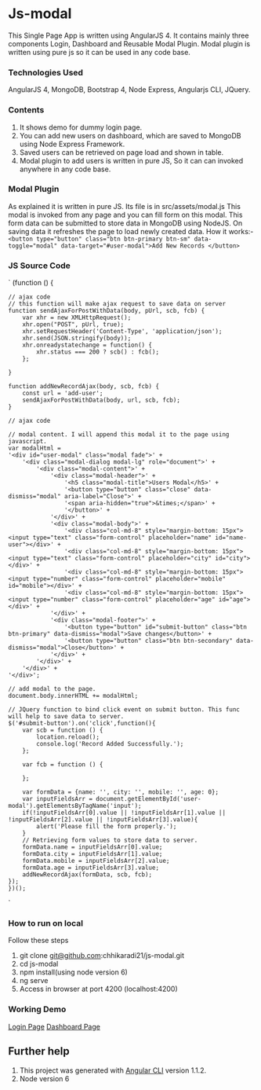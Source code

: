 # Js-modal
This Single Page App is written using AngularJS 4. It contains mainly three components Login, Dashboard and Reusable Modal Plugin. Modal plugin is written using pure js so it can be used in any code base.

### Technologies Used
AngularJS 4, MongoDB, Bootstrap 4, Node Express, Angularjs CLI, JQuery.

### Contents
1. It shows demo for dummy login page.
2. You can add new users on dashboard, which are saved to MongoDB using Node Express Framework.
3. Saved users can be retrieved on page load and shown in table.
4. Modal plugin to add users is written in pure JS, So it can can invoked anywhere in any code base.

### Modal Plugin
As explained it is written in pure JS. Its file is in src/assets/modal.js
This modal is invoked from any page and you can fill form on this modal. This form data can be submitted to store data in MongoDB using NodeJS. On saving data it refreshes the page to load newly created data.
How it works:-
`
<button type="button"
        class="btn btn-primary btn-sm"
        data-toggle="modal"
        data-target="#user-modal">Add New Records
</button>
`

### JS Source Code

`
    (function () {
    
    // ajax code
    // this function will make ajax request to save data on server
    function sendAjaxForPostWithData(body, pUrl, scb, fcb) {
        var xhr = new XMLHttpRequest();
        xhr.open("POST", pUrl, true);
        xhr.setRequestHeader('Content-Type', 'application/json');
        xhr.send(JSON.stringify(body));
        xhr.onreadystatechange = function() {
            xhr.status === 200 ? scb() : fcb();
        };

    }

    function addNewRecordAjax(body, scb, fcb) {
        const url = 'add-user';
        sendAjaxForPostWithData(body, url, scb, fcb);
    }

    // ajax code

    // modal content. I will append this modal it to the page using javascript.
    var modalHtml =
    '<div id="user-modal" class="modal fade">' +
        '<div class="modal-dialog modal-lg" role="document">' +
            '<div class="modal-content">' +
                '<div class="modal-header">' +
                    '<h5 class="modal-title">Users Modal</h5>' +
                    '<button type="button" class="close" data-dismiss="modal" aria-label="Close">' +
                    '<span aria-hidden="true">&times;</span>' +
                    '</button>' +
                '</div>' +
                '<div class="modal-body">' +
                    '<div class="col-md-8" style="margin-bottom: 15px"><input type="text" class="form-control" placeholder="name" id="name-user"></div>' +
                    '<div class="col-md-8" style="margin-bottom: 15px"><input type="text" class="form-control" placeholder="city" id="city"></div>' +
                    '<div class="col-md-8" style="margin-bottom: 15px"><input type="number" class="form-control" placeholder="mobile" id="mobile"></div>' +
                    '<div class="col-md-8" style="margin-bottom: 15px"><input type="number" class="form-control" placeholder="age" id="age"></div>' +
                '</div>' +
                '<div class="modal-footer">' +
                    '<button type="button" id="submit-button" class="btn btn-primary" data-dismiss="modal">Save changes</button>' +
                    '<button type="button" class="btn btn-secondary" data-dismiss="modal">Close</button>' +
                '</div>' +
            '</div>' +
        '</div>' +
    '</div>';

    // add modal to the page.
    document.body.innerHTML += modalHtml;

    // JQuery function to bind click event on submit button. This func will help to save data to server.
    $('#submit-button').on('click',function(){
        var scb = function () {
            location.reload();
            console.log('Record Added Successfully.');
        };

        var fcb = function () {

        };

        var formData = {name: '', city: '', mobile: '', age: 0};
        var inputFieldsArr = document.getElementById('user-modal').getElementsByTagName('input');
        if(!inputFieldsArr[0].value || !inputFieldsArr[1].value || !inputFieldsArr[2].value || !inputFieldsArr[3].value){
            alert('Please fill the form properly.');
        }
        // Retrieving form values to store data to server.
        formData.name = inputFieldsArr[0].value;
        formData.city = inputFieldsArr[1].value;
        formData.mobile = inputFieldsArr[2].value;
        formData.age = inputFieldsArr[3].value;
        addNewRecordAjax(formData, scb, fcb);
    });
    })();
`

### How to run on local
Follow these steps
1. git clone git@github.com:chhikaradi21/js-modal.git
2. cd js-modal
3. npm install(using node version 6)
4. ng serve
5. Access in browser at port 4200 (localhost:4200)

### Working Demo
<a href="http://adityachhikara.me/login" target="_blank">Login Page</a>
<a href="http://adityachhikara.me/dashboard" target="_blank">Dashboard Page</a>

## Further help
1. This project was generated with [Angular CLI](https://github.com/angular/angular-cli) version 1.1.2.
2. Node version 6
